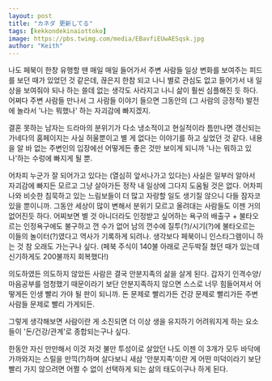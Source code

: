```yaml
---
layout: post
title: "カネダ 更新してる"
tags: [kekkondekinaiottoko]
image: https://pbs.twimg.com/media/EBavfiEUwAESqsk.jpg
author: "Keith"
---
```


나도 페북이 한창 유행할 땐 매일 매일 들어가서 주변 사람들 일상 변화를 보여주는 피드를 보던 때가 있었던 것 같은데, 끊은지 한참 되고 나니 별로 관심도 없고 들어가서 내 일상을 보여줘야 되나 하는 쓸데 없는 생각도 사라지고 나니 삶이 훨씬 심플해진 듯 하다. 어쩌다 주변 사람들 만나서 그 사람들 이야기 들으면 그동안의 (그 사람의 긍정적) 발전에 놀라서 '나는 뭐했나' 하는 자괴감에 빠지겠지. 

결혼 못하는 남자는 드라마의 분위기가 다소 냉소적이고 현실적이라 틈만나면 갱신되는 가네다의 홈페이지는 사실 허울뿐이고 별 게 없다는 이야기를 하고 싶었던 것 같다. 내용을 알 바 없는 주변인의 입장에선 어떻게든 좋은 것만 보이게 되니까 '나는 뭐하고 있나'하는 수렁에 빠지게 될 뿐.

어차피 누군가 잘 되어가고 있다는 (열심히 앞서나가고 있다는) 사실은 일부러 알아서 자괴감에 빠지든 모르고 그냥 살아가든 정작 내 일상에 그다지 도움될 것은 없다. 어차피 나와 비슷한 침묵하고 있는 느림보들이 더 많고 자랑할 일도 생기질 않으니 다들 잠자코 있을 뿐이니까. 그동안 세상이 많이 변해서 분위기 모르고 올려대는 사람들도 이젠 거의 없어진듯 하다. 어찌보면 별 것 아니더라도 인정받고 싶어하는 욕구의 배출구 + 불타오르는 인정욕구에도 불구하고 껀 수가 없어 남의 껀수에 질투(?)/시기(?)에 불타오르는 이들의 놀이터(?)였다고 역사가 기록하게 되려나. 생각보다 페북이니 인스타그램이니 하는 것 참 오래도 가는구나 싶다. (페북 주식이 140불 아래로 곤두박질 쳤던 때가 있는데 신기하게도 200불까지 회복했다!)

의도하였든 의도하지 않았든 사람은 결국 안분지족의 삶을 살게 된다. 갑자기 인격수양/마음공부를 엄청했기 때문이라기 보단 안분지족하지 않으면 스스로 너무 힘들어져서 어떻게든 인생 빨리 가야 될 판이 되니까. 돈 문제로 빨리가든 건강 문제로 빨리가든 주변 사람들 문제로 빨리 가게되든.

그렇게 생각해보면 사람이란 게 소진되면 더 이상 생을 유지하기 어려워지게 하는 요소들이 '돈/건강/관계'로 종합되는구나 싶다. 

한동안 자신 만만해서 이것 저것 불만 투성이로 살았던 나도 이젠 이 3개가 모두 바닥에 가까와지는 스릴을 만끽(?)하며 살다보니 새삼 '안분지족'이란 게 어떤 미덕이라기 보단 빨리 가지 않으려면 어쩔 수 없이 선택하게 되는 삶의 태도이구나 하게 된다.
